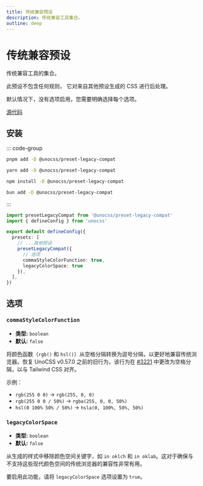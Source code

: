 ```yaml
---
title: 传统兼容预设
description: 传统兼容工具集合。
outline: deep
---
```


# 传统兼容预设

传统兼容工具的集合。

此预设不包含任何规则， 它对来自其他预设生成的 CSS 进行后处理。

默认情况下，没有选项启用，您需要明确选择每个选项。

[源代码](https://github.com/unocss/unocss/tree/main/packages-presets/preset-legacy-compat)

## 安装

::: code-group

```bash [pnpm]
pnpm add -D @unocss/preset-legacy-compat
```

```bash [yarn]
yarn add -D @unocss/preset-legacy-compat
```

```bash [npm]
npm install -D @unocss/preset-legacy-compat
```

```bash [bun]
bun add -D @unocss/preset-legacy-compat
```

:::

```ts [uno.config.ts]
import presetLegacyCompat from '@unocss/preset-legacy-compat'
import { defineConfig } from 'unocss'

export default defineConfig({
  presets: [
    // ...其他预设
    presetLegacyCompat({
      // 选项
      commaStyleColorFunction: true,
      legacyColorSpace: true
    }),
  ],
})
```

## 选项

### `commaStyleColorFunction`

- **类型:** `boolean`
- **默认:** `false`

将颜色函数（`rgb()` 和 `hsl()`）从空格分隔转换为逗号分隔，以更好地兼容传统浏览器。恢复 UnoCSS v0.57.0 之前的旧行为，该行为在 [#3221](https://github.com/unocss/unocss/pull/3221) 中更改为空格分隔，以与 Tailwind CSS 对齐。

示例：

- `rgb(255 0 0)` -> `rgb(255, 0, 0)`
- `rgb(255 0 0 / 50%)` -> `rgba(255, 0, 0, 50%)`
- `hsl(0 100% 50% / 50%)` -> `hsla(0, 100%, 50%, 50%)`

### `legacyColorSpace`

- **类型:** `boolean`
- **默认:** `false`

从生成的样式中移除颜色空间关键字，如 `in oklch` 和 `in oklab`。这对于确保与不支持这些现代颜色空间的传统浏览器的兼容性非常有用。

要启用此功能，请将 `legacyColorSpace` 选项设置为 `true`。

